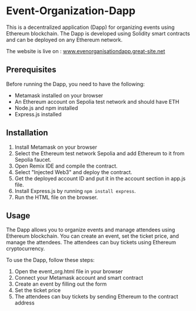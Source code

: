 # Event-Organization-Dapp

This is a decentralized application (Dapp) for organizing events using Ethereum blockchain. The Dapp is developed using Solidity smart contracts and can be deployed on any Ethereum network.

The website is live on : www.evenorganisationdapp.great-site.net

## Prerequisites

Before running the Dapp, you need to have the following:
- Metamask installed on your browser
- An Ethereum account on Sepolia test network and should have ETH
- Node.js and npm installed
- Express.js installed

## Installation

1. Install Metamask on your browser
2. Select the Ethereum test network Sepolia and add Ethereum to it from Sepolia faucet.
3. Open Remix IDE and compile the contract.
4. Select "Injected Web3" and deploy the contract.
5. Get the deployed account ID and put it in the account section in app.js file.
6. Install Express.js by running `npm install express`.
7. Run the HTML file on the browser.

## Usage

The Dapp allows you to organize events and manage attendees using Ethereum blockchain. You can create an event, set the ticket price, and manage the attendees. The attendees can buy tickets using Ethereum cryptocurrency.

To use the Dapp, follow these steps:
1. Open the event_org.html file in your browser
2. Connect your Metamask account and smart contract
3. Create an event by filling out the form
4. Set the ticket price
5. The attendees can buy tickets by sending Ethereum to the contract address


